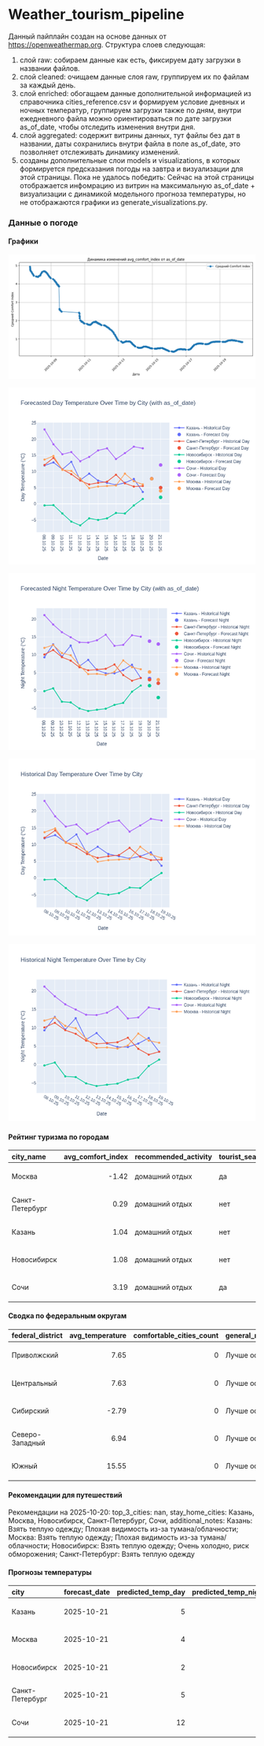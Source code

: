 # Weather_tourism_pipeline
Данный пайплайн создан на основе данных от https://openweathermap.org.
Структура слоев следующая:
  1) слой raw: 
  собираем данные как есть, фиксируем дату загрузки в названии файлов.
  2) слой cleaned:
  очищаем данные слоя raw, группируем их по файлам за каждый день.
  3) слой enriched:
  обогащаем данные дополнительной информацией из справочника cities_reference.csv и формируем условие дневных и ночных температур,
  группируем загрузки также по дням, внутри ежедневного файла можно ориентироваться по дате загрузки as_of_date, чтобы отследить изменения внутри дня.
  4) слой aggregated:
   содержит витрины данных, тут файлы без дат в названии, даты сохранились внутри файла в поле as_of_date, это позволняет отслеживать динамику изменений.
  6) созданы дополнительные слои models и visualizations, в которых формируется предсказания погоды на завтра и визуализации для этой страницы.
  Пока не удалось победить: Сейчас на этой страницы отображается инфомрацию из витрин на максимальную as_of_date + визуализации с динамикой модельного прогноза температуры, 
  но не отображаются графики из generate_visualizations.py.
<!-- WEATHER DATA START -->
### Данные о погоде

#### Графики
![Comfort Index Trend](data/visualizations/comfort_index_trend.png)

![Forecasted Day Temperature](data/visualizations/forecasted_day_temperature.png)

![Forecasted Night Temperature](data/visualizations/forecasted_night_temperature.png)

![Historical Day Temperature](data/visualizations/historical_day_temperature.png)

![Historical Night Temperature](data/visualizations/historical_night_temperature.png)

#### Рейтинг туризма по городам
| city_name       |   avg_comfort_index | recommended_activity   | tourist_season_match   | tourism_season   | tour_recommendation       | as_of_date          |
|:----------------|--------------------:|:-----------------------|:-----------------------|:-----------------|:--------------------------|:--------------------|
| Москва          |               -1.42 | домашний отдых         | да                     | Круглогодично    | домашний отдых в сезон    | 2025-10-20 07:23:00 |
| Санкт-Петербург |                0.29 | домашний отдых         | нет                    | Май-Сентябрь     | домашний отдых вне сезона | 2025-10-20 07:23:00 |
| Казань          |                1.04 | домашний отдых         | нет                    | Май-Сентябрь     | домашний отдых вне сезона | 2025-10-20 07:23:00 |
| Новосибирск     |                1.08 | домашний отдых         | нет                    | Июнь-Август      | домашний отдых вне сезона | 2025-10-20 07:23:00 |
| Сочи            |                3.19 | домашний отдых         | да                     | Май-Октябрь      | домашний отдых в сезон    | 2025-10-20 07:23:00 |

#### Сводка по федеральным округам
| federal_district   |   avg_temperature |   comfortable_cities_count | general_recommendation   | as_of_date          |
|:-------------------|------------------:|---------------------------:|:-------------------------|:--------------------|
| Приволжский        |              7.65 |                          0 | Лучше остаться дома      | 2025-10-20 07:23:00 |
| Центральный        |              7.63 |                          0 | Лучше остаться дома      | 2025-10-20 07:23:00 |
| Сибирский          |             -2.79 |                          0 | Лучше остаться дома      | 2025-10-20 07:23:00 |
| Северо-Западный    |              6.94 |                          0 | Лучше остаться дома      | 2025-10-20 07:23:00 |
| Южный              |             15.55 |                          0 | Лучше остаться дома      | 2025-10-20 07:23:00 |

#### Рекомендации для путешествий
Рекомендации на 2025-10-20: top_3_cities: nan, stay_home_cities: Казань, Москва, Новосибирск, Санкт-Петербург, Сочи, additional_notes: Казань: Взять теплую одежду; Плохая видимость из-за тумана/облачности; Москва: Взять теплую одежду; Плохая видимость из-за тумана/облачности; Новосибирск: Взять теплую одежду; Очень холодно, риск обморожения; Санкт-Петербург: Взять теплую одежду

#### Прогнозы температуры
| city            | forecast_date   |   predicted_temp_day |   predicted_temp_night | model_type       | as_of_date          |
|:----------------|:----------------|---------------------:|-----------------------:|:-----------------|:--------------------|
| Казань          | 2025-10-21      |                    5 |                      2 | LinearRegression | 2025-10-20 07:23:49 |
| Москва          | 2025-10-21      |                    4 |                      3 | LinearRegression | 2025-10-20 07:23:49 |
| Новосибирск     | 2025-10-21      |                    2 |                     -2 | LinearRegression | 2025-10-20 07:23:49 |
| Санкт-Петербург | 2025-10-21      |                    5 |                      2 | LinearRegression | 2025-10-20 07:23:49 |
| Сочи            | 2025-10-21      |                   12 |                     13 | LinearRegression | 2025-10-20 07:23:49 |


<!-- WEATHER DATA END -->
